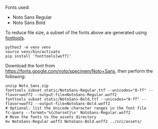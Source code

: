 Fonts used:

- Noto Sans Regular
- Noto Sans Bold

To reduce file size, a subset of the fonts above are generated using
[fonttools](https://fonttools.readthedocs.io/en/latest/subset/index.html).

```shell
python3 -m venv venv
source venv/bin/activate
pip install 'fonttools[woff]'
```

Download the font from https://fonts.google.com/noto/specimen/Noto+Sans,
then perform the following:

```shell
unzip Noto_Sans.zip
fonttools subset static/NotoSans-Regular.ttf --unicodes="0-ff" --flavor=woff2 --output-file=NotoSans-Regular.woff2
fonttools subset static/NotoSans-Bold.ttf --unicodes="0-ff" --flavor=woff2 --output-file=NotoSans-Bold.woff2
# Optional: list the Unicode character ranges in the font file
fc-query --format='%{charset}\n' NotoSans-Regular.woff2
# Move the fonts to the assets directory
mv NotoSans-Regular.woff2 NotoSans-Bold.woff2 ../src/assets/
```
